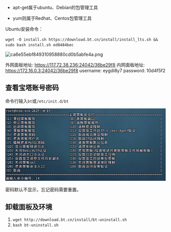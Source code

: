- apt-get属于ubuntu、Debian的包管理工具

- yum则属于Redhat、Centos包管理工具

Ubuntu安装命令：

`wget -O install.sh https://download.bt.cn/install/install_lts.sh && sudo bash install.sh ed8484bec`

![ca6e55ebf849310958880cd0b5abfe4a.png](../_resources/ca6e55ebf849310958880cd0b5abfe4a.png)

 外网面板地址: https://117.72.38.236:24042/36be29f8
 内网面板地址: https://172.16.0.3:24042/36be29f8
 username: eygdi8y7
 password: 10d4f5f2


## 查看宝塔账号密码

命令行输入`bt`或`/etc/init.d/bt`

![alt text](assets/image.png)

密码默认不显示，忘记密码需要重置。

## 卸载面板及环境

1. `wget http://download.bt.cn/install/bt-uninstall.sh`
2. `bash bt-uninstall.sh`

